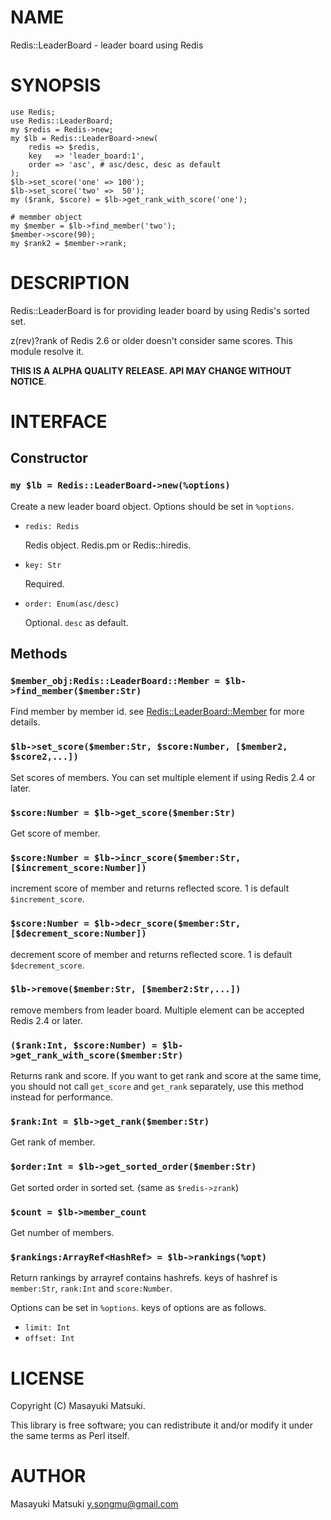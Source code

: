 # NAME

Redis::LeaderBoard - leader board using Redis

# SYNOPSIS

    use Redis;
    use Redis::LeaderBoard;
    my $redis = Redis->new;
    my $lb = Redis::LeaderBoard->new(
        redis => $redis,
        key   => 'leader_board:1',
        order => 'asc', # asc/desc, desc as default
    );
    $lb->set_score('one' => 100');
    $lb->set_score('two' =>  50');
    my ($rank, $score) = $lb->get_rank_with_score('one');

    # memmber object
    my $member = $lb->find_member('two');
    $member->score(90);
    my $rank2 = $member->rank;

# DESCRIPTION

Redis::LeaderBoard is for providing leader board by using Redis's sorted set.

z(rev)?rank of Redis 2.6 or older doesn't consider same scores.
This module resolve it.

__THIS IS A ALPHA QUALITY RELEASE. API MAY CHANGE WITHOUT NOTICE__.

# INTERFACE

## Constructor

### `my $lb = Redis::LeaderBoard->new(%options)`

Create a new leader board object. Options should be set in `%options`.

- `redis: Redis`

    Redis object. Redis.pm or Redis::hiredis.

- `key: Str`

    Required.

- `order: Enum(asc/desc)`

    Optional. `desc` as default.

## Methods

### `$member_obj:Redis::LeaderBoard::Member = $lb->find_member($member:Str)`

Find member by member id. see [Redis::LeaderBoard::Member](http://search.cpan.org/perldoc?Redis::LeaderBoard::Member) for more details.

### `$lb->set_score($member:Str, $score:Number, [$member2, $score2,...])`

Set scores of members. You can set multiple element if using Redis 2.4 or later.

### `$score:Number = $lb->get_score($member:Str)`

Get score of member.

### `$score:Number = $lb->incr_score($member:Str, [$increment_score:Number])`

increment score of member and returns reflected score. 1 is default `$increment_score`.

### `$score:Number = $lb->decr_score($member:Str, [$decrement_score:Number])`

decrement score of member and returns reflected score. 1 is default `$decrement_score`.

### `$lb->remove($member:Str, [$member2:Str,...])`

remove members from leader board. Multiple element can be accepted Redis 2.4 or later.

### `($rank:Int, $score:Number) = $lb->get_rank_with_score($member:Str)`

Returns rank and score. If you want to get rank and score at the same time,
you should not call `get_score` and `get_rank` separately, use this method instead for
performance.

### `$rank:Int = $lb->get_rank($member:Str)`

Get rank of member.

### `$order:Int = $lb->get_sorted_order($member:Str)`

Get sorted order in sorted set. (same as `$redis->zrank`)

### `$count = $lb->member_count`

Get number of members.

### `$rankings:ArrayRef<HashRef> = $lb->rankings(%opt)`

Return rankings by arrayref contains hashrefs.
keys of hashref is `member:Str`, `rank:Int` and `score:Number`.

Options can be set in `%options`. keys of options are as follows.

- `limit: Int`
- `offset: Int`

# LICENSE

Copyright (C) Masayuki Matsuki.

This library is free software; you can redistribute it and/or modify
it under the same terms as Perl itself.

# AUTHOR

Masayuki Matsuki <y.songmu@gmail.com>
